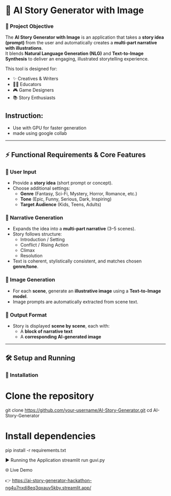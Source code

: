 # 📖 AI Story Generator with Image  

### 🚀 Project Objective  
The **AI Story Generator with Image** is an application that takes a **story idea (prompt)** from the user and automatically creates a **multi-part narrative with illustrations**.  
It blends **Natural Language Generation (NLG)** and **Text-to-Image Synthesis** to deliver an engaging, illustrated storytelling experience.  

This tool is designed for:  
- ✨ Creatives & Writers  
- 👩‍🏫 Educators  
- 🎮 Game Designers  
- 📚 Story Enthusiasts

## Instruction:
  - Use with GPU for faster generation
  - made using google collab

---

## ⚡ Functional Requirements & Core Features  

### 📝 User Input  
- Provide a **story idea** (short prompt or concept).  
- Choose additional settings:  
  - **Genre** (Fantasy, Sci-Fi, Mystery, Horror, Romance, etc.)  
  - **Tone** (Epic, Funny, Serious, Dark, Inspiring)  
  - **Target Audience** (Kids, Teens, Adults)  

### 📜 Narrative Generation  
- Expands the idea into a **multi-part narrative** (3–5 scenes).  
- Story follows structure:  
  - Introduction / Setting  
  - Conflict / Rising Action  
  - Climax  
  - Resolution  
- Text is coherent, stylistically consistent, and matches chosen **genre/tone**.  

### 🎨 Image Generation  
- For each **scene**, generate an **illustrative image** using a **Text-to-Image model**.  
- Image prompts are automatically extracted from scene text.  

### 📂 Output Format  
- Story is displayed **scene by scene**, each with:  
  - A **block of narrative text**  
  - A **corresponding AI-generated image**  

---

## 🛠️ Setup and Running  

### 🔧 Installation  

# Clone the repository
git clone https://github.com/your-username/AI-Story-Generator.git
cd AI-Story-Generator

# Install dependencies
pip install -r requirements.txt

▶️ Running the Application
streamlit run guvi.py

🌐 Live Demo

👉 https://ai-story-generator-hackathon-ng4u7nxdi8eq3qxauv5kby.streamlit.app/
